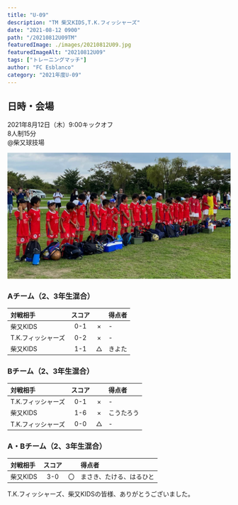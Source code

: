 ```yaml
---
title: "U-09"
description: "TM 柴又KIDS,T.K.フィッシャーズ"
date: "2021-08-12 0900"
path: "/20210812U09TM"
featuredImage: ./images/20210812U09.jpg
featuredImageAlt: "20210812U09"
tags: ["トレーニングマッチ"]
author: "FC Esblanco"
category: "2021年度U-09"
---
```


## 日時・会場

2021年8月12日（木）9:00キックオフ<br>
8人制15分<br>
@柴又球技場

![20210812U09](./images/20210812U09b.jpg "U09")

### Aチーム（2、3年生混合）

| 対戦相手| スコア |   | 得点者  |
|:----|:------:|:-:|:--------|
| 柴又KIDS| 0-1 | × |-|
| T.K.フィッシャーズ| 0-2 | × |-|
| 柴又KIDS| 1-1 | △ |きよた|

<script src="https://adm.shinobi.jp/s/f9835040bccb6582c56df68b8f5ecca7"></script>


### Bチーム（2、3年生混合）

| 対戦相手| スコア |   | 得点者  |
|:----|:------:|:-:|:--------|
| T.K.フィッシャーズ| 0-1 | × |-|
| 柴又KIDS| 1-6 | × |こうたろう|
| T.K.フィッシャーズ| 0-0 | △ |-|

### A・Bチーム（2、3年生混合）

| 対戦相手| スコア |   | 得点者  |
|:----|:------:|:-:|:--------|
| 柴又KIDS| 3-0 | 〇 |まさき、たける、はるひと|


T.K.フィッシャーズ、柴又KIDSの皆様、ありがとうございました。

